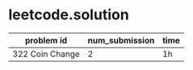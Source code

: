 # leetcode.solution



 problem id | num_submission | time 
 ------|-----|-----
 322 Coin Change | 2 | 1h
